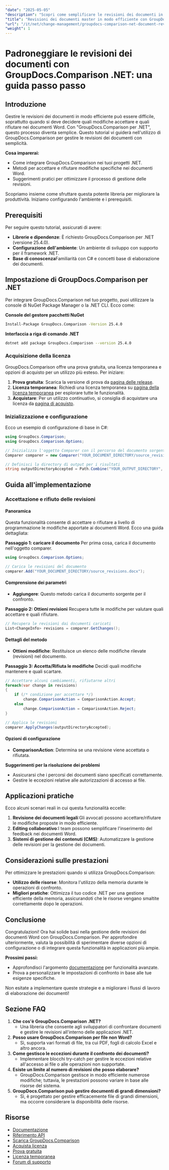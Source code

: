 ```yaml
---
"date": "2025-05-05"
"description": "Scopri come semplificare le revisioni dei documenti in Word utilizzando GroupDocs.Comparison per .NET. Scopri metodi per accettare o rifiutare le modifiche senza sforzo."
"title": "Revisioni dei documenti master in modo efficiente con GroupDocs.Comparison .NET - Una guida completa"
"url": "/it/net/change-management/groupdocs-comparison-net-document-revisions-guide/"
"weight": 1
---
```


# Padroneggiare le revisioni dei documenti con GroupDocs.Comparison .NET: una guida passo passo

## Introduzione
Gestire le revisioni dei documenti in modo efficiente può essere difficile, soprattutto quando si deve decidere quali modifiche accettare e quali rifiutare nei documenti Word. Con "GroupDocs.Comparison per .NET", questo processo diventa semplice. Questo tutorial vi guiderà nell'utilizzo di GroupDocs.Comparison per gestire le revisioni dei documenti con semplicità.

**Cosa imparerai:**
- Come integrare GroupDocs.Comparison nei tuoi progetti .NET.
- Metodi per accettare e rifiutare modifiche specifiche nei documenti Word.
- Suggerimenti pratici per ottimizzare il processo di gestione delle revisioni.

Scopriamo insieme come sfruttare questa potente libreria per migliorare la produttività. Iniziamo configurando l'ambiente e i prerequisiti.

## Prerequisiti
Per seguire questo tutorial, assicurati di avere:
- **Librerie e dipendenze**: È richiesto GroupDocs.Comparison per .NET (versione 25.4.0).
- **Configurazione dell'ambiente**: Un ambiente di sviluppo con supporto per il framework .NET.
- **Base di conoscenza**Familiarità con C# e concetti base di elaborazione dei documenti.

## Impostazione di GroupDocs.Comparison per .NET
Per integrare GroupDocs.Comparison nel tuo progetto, puoi utilizzare la console di NuGet Package Manager o la .NET CLI. Ecco come:

**Console del gestore pacchetti NuGet**
```bash
Install-Package GroupDocs.Comparison -Version 25.4.0
```

**Interfaccia a riga di comando .NET**
```bash
dotnet add package GroupDocs.Comparison --version 25.4.0
```

### Acquisizione della licenza
GroupDocs.Comparison offre una prova gratuita, una licenza temporanea e opzioni di acquisto per un utilizzo più esteso. Per iniziare:
1. **Prova gratuita**: Scarica la versione di prova da [pagina delle release](https://releases.groupdocs.com/comparison/net/).
2. **Licenza temporanea**: Richiedi una licenza temporanea su [pagina della licenza temporanea](https://purchase.groupdocs.com/temporary-license/) per esplorare tutte le funzionalità.
3. **Acquistare**: Per un utilizzo continuativo, si consiglia di acquistare una licenza da [pagina di acquisto](https://purchase.groupdocs.com/buy).

### Inizializzazione e configurazione
Ecco un esempio di configurazione di base in C#:
```csharp
using GroupDocs.Comparison;
using GroupDocs.Comparison.Options;

// Inizializza l'oggetto Comparer con il percorso del documento sorgente
Comparer comparer = new Comparer("YOUR_DOCUMENT_DIRECTORY/source_revisions.docx");

// Definisci la directory di output per i risultati
string outputDirectoryAccepted = Path.Combine("YOUR_OUTPUT_DIRECTORY", "accepted_changes.docx");
```

## Guida all'implementazione
### Accettazione e rifiuto delle revisioni
#### Panoramica
Questa funzionalità consente di accettare o rifiutare a livello di programmazione le modifiche apportate ai documenti Word. Ecco una guida dettagliata:

**Passaggio 1: caricare il documento**
Per prima cosa, carica il documento nell'oggetto comparer.
```csharp
using GroupDocs.Comparison.Options;

// Carica le revisioni del documento
comparer.Add("YOUR_DOCUMENT_DIRECTORY/source_revisions.docx");
```

#### Comprensione dei parametri
- **Aggiungere**: Questo metodo carica il documento sorgente per il confronto.

**Passaggio 2: Ottieni revisioni**
Recupera tutte le modifiche per valutare quali accettare e quali rifiutare.
```csharp
// Recupera le revisioni dai documenti caricati
List<ChangeInfo> revisions = comparer.GetChanges();
```

#### Dettagli del metodo
- **Ottieni modifiche**: Restituisce un elenco delle modifiche rilevate (revisioni) nel documento.

**Passaggio 3: Accetta/Rifiuta le modifiche**
Decidi quali modifiche mantenere e quali scartare.
```csharp
// Accettare alcuni cambiamenti, rifiutarne altri
foreach(var change in revisions)
{
    if (/* condizione per accettare */)
        change.ComparisonAction = ComparisonAction.Accept;
    else
        change.ComparisonAction = ComparisonAction.Reject;
}

// Applica le revisioni
comparer.ApplyChanges(outputDirectoryAccepted);
```

#### Opzioni di configurazione
- **ComparisonAction**: Determina se una revisione viene accettata o rifiutata.

**Suggerimenti per la risoluzione dei problemi**
- Assicurarsi che i percorsi dei documenti siano specificati correttamente.
- Gestire le eccezioni relative alle autorizzazioni di accesso ai file.

## Applicazioni pratiche
Ecco alcuni scenari reali in cui questa funzionalità eccelle:
1. **Revisione dei documenti legali**:Gli avvocati possono accettare/rifiutare le modifiche proposte in modo efficiente.
2. **Editing collaborativo**:I team possono semplificare l'inserimento del feedback nei documenti Word.
3. **Sistemi di gestione dei contenuti (CMS)**: Automatizzare la gestione delle revisioni per la gestione dei documenti.

## Considerazioni sulle prestazioni
Per ottimizzare le prestazioni quando si utilizza GroupDocs.Comparison:
- **Utilizzo delle risorse**: Monitora l'utilizzo della memoria durante le operazioni di confronto.
- **Migliori pratiche**: Ottimizza il tuo codice .NET per una gestione efficiente della memoria, assicurandoti che le risorse vengano smaltite correttamente dopo le operazioni.

## Conclusione
Congratulazioni! Ora hai solide basi nella gestione delle revisioni dei documenti Word con GroupDocs.Comparison. Per approfondire ulteriormente, valuta la possibilità di sperimentare diverse opzioni di configurazione o di integrare questa funzionalità in applicazioni più ampie.

**Prossimi passi:**
- Approfondisci l'argomento [documentazione](https://docs.groupdocs.com/comparison/net/) per funzionalità avanzate.
- Prova a personalizzare le impostazioni di confronto in base alle tue esigenze specifiche.

Non esitate a implementare queste strategie e a migliorare i flussi di lavoro di elaborazione dei documenti!

## Sezione FAQ
1. **Che cos'è GroupDocs.Comparison .NET?**
   - Una libreria che consente agli sviluppatori di confrontare documenti e gestire le revisioni all'interno delle applicazioni .NET.
2. **Posso usare GroupDocs.Comparison per file non Word?**
   - Sì, supporta vari formati di file, tra cui PDF, fogli di calcolo Excel e altro ancora.
3. **Come gestisco le eccezioni durante il confronto dei documenti?**
   - Implementare blocchi try-catch per gestire le eccezioni relative all'accesso ai file o alle operazioni non supportate.
4. **Esiste un limite al numero di revisioni che posso elaborare?**
   - GroupDocs.Comparison gestisce in modo efficiente numerose modifiche; tuttavia, le prestazioni possono variare in base alle risorse del sistema.
5. **GroupDocs.Comparison può gestire documenti di grandi dimensioni?**
   - Sì, è progettato per gestire efficacemente file di grandi dimensioni, ma occorre considerare la disponibilità delle risorse.

## Risorse
- [Documentazione](https://docs.groupdocs.com/comparison/net/)
- [Riferimento API](https://reference.groupdocs.com/comparison/net/)
- [Scarica GroupDocs.Comparison](https://releases.groupdocs.com/comparison/net/)
- [Acquista licenza](https://purchase.groupdocs.com/buy)
- [Prova gratuita](https://releases.groupdocs.com/comparison/net/)
- [Licenza temporanea](https://purchase.groupdocs.com/temporary-license/)
- [Forum di supporto](https://forum.groupdocs.com/c/comparison/)